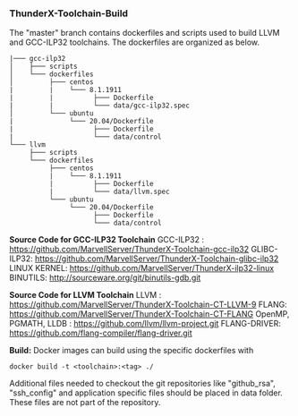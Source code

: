### ThunderX-Toolchain-Build

The "master" branch contains dockerfiles and scripts used to build LLVM and GCC-ILP32 toolchains. The dockerfiles are organized as below.

```
|─── gcc-ilp32
│    ├─── scripts
│    └─── dockerfiles
│         ├─── centos
|         |    └─── 8.1.1911
|         |          ├─── Dockerfile
|         |          └─── data/gcc-ilp32.spec
│         └─── ubuntu
|              └─── 20.04/Dockerfile
|                    ├─── Dockerfile
|                    └─── data/control
└─── llvm
     ├─── scripts
     └─── dockerfiles
          ├─── centos
          |    └─── 8.1.1911
          |          ├─── Dockerfile
          |          └─── data/llvm.spec
          └─── ubuntu
               └─── 20.04/Dockerfile
                     ├─── Dockerfile
                     └─── data/control
```

**Source Code for GCC-ILP32 Toolchain**
GCC-ILP32 : https://github.com/MarvellServer/ThunderX-Toolchain-gcc-ilp32
GLIBC-ILP32: https://github.com/MarvellServer/ThunderX-Toolchain-glibc-ilp32
LINUX KERNEL: https://github.com/MarvellServer/ThunderX-ilp32-linux
BINUTILS: http://sourceware.org/git/binutils-gdb.git

**Source Code for LLVM Toolchain**
LLVM : https://github.com/MarvellServer/ThunderX-Toolchain-CT-LLVM-9
FLANG: https://github.com/MarvellServer/ThunderX-Toolchain-CT-FLANG
OpenMP, PGMATH, LLDB : https://github.com/llvm/llvm-project.git
FLANG-DRIVER: https://github.com/flang-compiler/flang-driver.git

**Build:**
Docker images can build using the specific dockerfiles with 

    docker build -t <toolchain>:<tag> ./

Additional files needed to checkout the git repositories like "github_rsa", "ssh_config" and application specific files should be placed in data folder. These files are not part of the repository.

